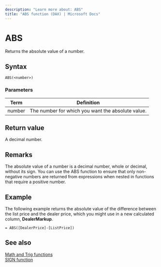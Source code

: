 ```yaml
---
description: "Learn more about: ABS"
title: "ABS function (DAX) | Microsoft Docs"
---
```


# ABS

Returns the absolute value of a number.  
  
## Syntax  
  
```dax
ABS(<number>)  
```
  
### Parameters  
  
|Term|Definition|  
|--------|--------------|  
|number|The number for which you want the absolute value.|  
  
## Return value

A decimal number.  
  
## Remarks

The absolute value of a number is a decimal number, whole or decimal, without its sign. You can use the ABS function to ensure that only non-negative numbers are returned from expressions when nested in functions that require a positive number.  
  
## Example

The following example returns the absolute value of the difference between the list price and the dealer price, which you might use in a new calculated column, **DealerMarkup**.  
  
```dax
= ABS([DealerPrice]-[ListPrice])  
```
  
## See also

[Math and Trig functions](math-and-trig-functions-dax.md)  
[SIGN function](sign-function-dax.md)  
